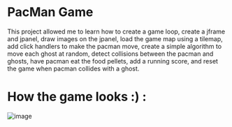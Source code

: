 # PacMan Game

This project allowed me to learn how to create a game loop, create a jframe and jpanel, draw images on the jpanel, load the game map using a tilemap, add click handlers to make the pacman move, create a simple algorithm to move each ghost at random, detect collisions between the pacman and ghosts, have pacman eat the food pellets, add a running score, and reset the game when pacman collides with a ghost.

# How the game looks :) :
![image](https://github.com/user-attachments/assets/e45f4b5c-d9b6-4e74-a28a-8fa42d070684)
